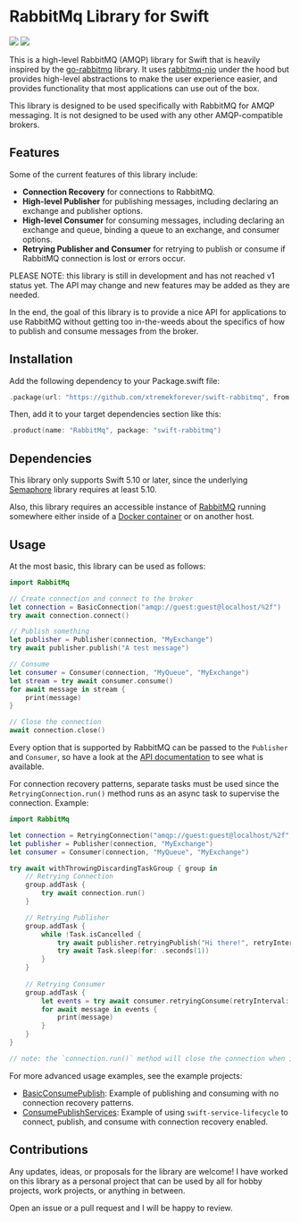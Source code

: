 # RabbitMq Library for Swift

[![](https://img.shields.io/endpoint?url=https%3A%2F%2Fswiftpackageindex.com%2Fapi%2Fpackages%2Fxtremekforever%2Fswift-rabbitmq%2Fbadge%3Ftype%3Dswift-versions)](https://swiftpackageindex.com/xtremekforever/swift-rabbitmq)
[![](https://img.shields.io/endpoint?url=https%3A%2F%2Fswiftpackageindex.com%2Fapi%2Fpackages%2Fxtremekforever%2Fswift-rabbitmq%2Fbadge%3Ftype%3Dplatforms)](https://swiftpackageindex.com/xtremekforever/swift-rabbitmq)

This is a high-level RabbitMQ (AMQP) library for Swift that is heavily inspired by the [go-rabbitmq](https://github.com/wagslane/go-rabbitmq) library. It uses [rabbitmq-nio](https://github.com/funcmike/rabbitmq-nio) under the hood but provides high-level abstractions to make the user experience easier, and provides functionality that most applications can use out of the box.

This library is designed to be used specifically with RabbitMQ for AMQP messaging. It is not designed to be used with any other AMQP-compatible brokers.

## Features

Some of the current features of this library include:

- **Connection Recovery** for connections to RabbitMQ.
- **High-level Publisher** for publishing messages, including declaring an exchange and publisher options.
- **High-level Consumer** for consuming messages, including declaring an exchange and queue, binding a queue to an exchange, and consumer options.
- **Retrying Publisher and Consumer** for retrying to publish or consume if RabbitMQ connection is lost or errors occur.

PLEASE NOTE: this library is still in development and has not reached v1 status yet. The API may change and new features may be added as they are needed.

In the end, the goal of this library is to provide a nice API for applications to use RabbitMQ without getting too in-the-weeds about the specifics of how to publish and consume messages from the broker.

## Installation

Add the following dependency to your Package.swift file:

```swift
.package(url: "https://github.com/xtremekforever/swift-rabbitmq", from: "0.1.0")
```

Then, add it to your target dependencies section like this:

```swift
.product(name: "RabbitMq", package: "swift-rabbitmq")
```

## Dependencies

This library only supports Swift 5.10 or later, since the underlying [Semaphore](https://github.com/groue/Semaphore) library requires at least 5.10.

Also, this library requires an accessible instance of [RabbitMQ](https://www.rabbitmq.com/) running somewhere either inside of a [Docker container](https://hub.docker.com/_/rabbitmq) or on another host.

## Usage

At the most basic, this library can be used as follows:

```swift
import RabbitMq

// Create connection and connect to the broker
let connection = BasicConnection("amqp://guest:guest@localhost/%2f")
try await connection.connect()

// Publish something
let publisher = Publisher(connection, "MyExchange")
try await publisher.publish("A test message")

// Consume
let consumer = Consumer(connection, "MyQueue", "MyExchange")
let stream = try await consumer.consume()
for await message in stream {
    print(message)
}

// Close the connection
await connection.close()
```

Every option that is supported by RabbitMQ can be passed to the `Publisher` and `Consumer`, so have a look at the [API documentation](https://swiftpackageindex.com/xtremekforever/swift-rabbitmq/main/documentation/rabbitmq) to see what is available.

For connection recovery patterns, separate tasks must be used since the `RetryingConnection.run()` method runs as an async task to supervise the connection. Example:

```swift
import RabbitMq

let connection = RetryingConnection("amqp://guest:guest@localhost/%2f", reconnectionInterval: .seconds(10))
let publisher = Publisher(connection, "MyExchange")
let consumer = Consumer(connection, "MyQueue", "MyExchange")

try await withThrowingDiscardingTaskGroup { group in
    // Retrying Connection
    group.addTask {
        try await connection.run()
    }

    // Retrying Publisher
    group.addTask { 
        while !Task.isCancelled {
            try await publisher.retryingPublish("Hi there!", retryInterval: .seconds(5))
            try await Task.sleep(for: .seconds(1))
        }
    }
    
    // Retrying Consumer
    group.addTask {
        let events = try await consumer.retryingConsume(retryInterval: .seconds(5))
        for await message in events {
            print(message)
        }
    }
}

// note: the `connection.run()` method will close the connection when it exits
```

For more advanced usage examples, see the example projects:

- [BasicConsumePublish](./Sources/Examples/BasicConsumePublish/): Example of publishing and consuming with no connection recovery patterns.
- [ConsumePublishServices](./Sources/Examples/ConsumePublishServices/): Example of using `swift-service-lifecycle` to connect, publish, and consume with connection recovery enabled.

## Contributions

Any updates, ideas, or proposals for the library are welcome! I have worked on this library as a personal project that can be used by all for hobby projects, work projects, or anything in between.

Open an issue or a pull request and I will be happy to review.

